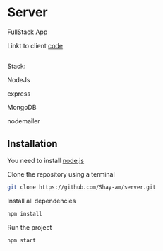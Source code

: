 # Server

FullStack App

Linkt to client [code](https://github.com/Shay-am/ApiBeers)

##

Stack:

NodeJs

express

MongoDB

nodemailer

## Installation

You need to install [node.js](https://nodejs.org/en/download/)

Clone the repository using a terminal

```bash
git clone https://github.com/Shay-am/server.git
```
Install all dependencies

```bash
npm install
```

Run the project

```bash
npm start
```



